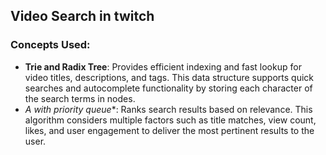 ## Video Search in twitch
### Concepts Used:
- **Trie and Radix Tree**: Provides efficient indexing and fast lookup for video titles, descriptions, and tags. This data structure supports quick searches and autocomplete functionality by storing each character of the search terms in nodes.
- **A* with priority queue**: Ranks search results based on relevance. This algorithm considers multiple factors such as title matches, view count, likes, and user engagement to deliver the most pertinent results to the user.
